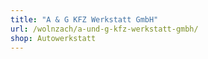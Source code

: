 ```yaml
---
title: "A & G KFZ Werkstatt GmbH"
url: /wolnzach/a-und-g-kfz-werkstatt-gmbh/
shop: Autowerkstatt
---
```

